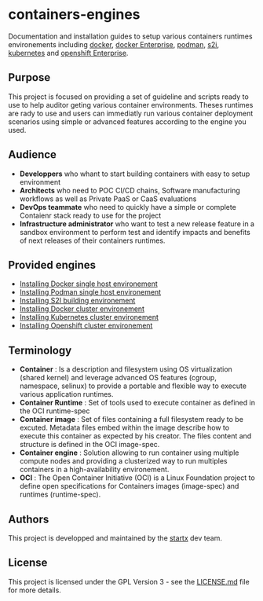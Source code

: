 # containers-engines

Documentation and installation guides to setup various containers runtimes 
environements including [docker](Docker.md), [docker Enterprise](DockerEE.md), 
[podman](Podman.md), [s2i](S2I.md), [kubernetes](Kubernetes.md) 
and [openshift Enterprise](Openshift.md).


## Purpose

This project is focused on providing a set of guideline and scripts ready to use
to help auditor geting various container environments. Theses runtimes are rady to use
and users can immediatly run various container deployment scenarios using 
simple or advanced features according to the engine you used.


## Audience

- **Developpers** who whant to start building containers with easy to setup environment 
- **Architects** who need to POC CI/CD chains, Software manufacturing workflows as well as
  Private PaaS or CaaS evaluations
- **DevOps teammate** who need to quickly have a simple or complete Contaienr stack
  ready to use for the project
- **Infrastructure administrator** who want to test a new release feature in a sandbox
  environment to perform test and identify impacts and benefits of next releases
  of their containers runtimes.


## Provided engines

- [Installing Docker single host environement](Docker.md)
- [Installing Podman single host environement](Podman.md)
- [Installing S2I building environement](S2I.md)
- [Installing Docker cluster environement](DockerEE.md)
- [Installing Kubernetes cluster environement](Kubernetes.md)
- [Installing Openshift cluster environement](Openshift.md)


## Terminology

- **Container** : Is a description and filesystem using OS virtualization 
  (shared kernel) and leverage advanced OS features (cgroup, namespace, selinux)
  to provide a portable and flexible way to execute various application runtimes.
- **Container Runtime** : Set of tools used to execute container as defined in the OCI runtime-spec
- **Container image** : Set of files containing a full filesystem ready to be excuted.
  Metadata files embed within the image describe how to execute this container 
  as expected by his creator.
  The files content and structure is defined in the OCI image-spec.
- **Container engine** : Solution allowing to run container using multiple compute nodes
  and providing a clusterized way to run multiples containers in a high-availability 
  environement.
- **OCI** : The Open Container Initiative (OCI) is a Linux Foundation project 
  to define open specifications for Containers images (image-spec) and  runtimes (runtime-spec).


## Authors

This project is developped and maintained by the [startx](https://www.startx.fr) 
dev team. 


## License

This project is licensed under the GPL Version 3 - see the 
[LICENSE.md](https://github.com/startxfr/sxapi-core/tree/dev/docs/LICENSE.md) 
file for more details.
